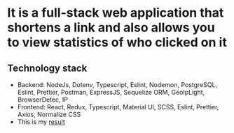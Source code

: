# It is a full-stack web application that shortens a link and also allows you to view statistics of who clicked on it
## Technology stack
- Backend: NodeJs, Dotenv, Typescript, Eslint, Nodemon, PostgreSQL, Eslint, Prettier, Postman, ExpressJS, Sequelize ORM, GeoIpLight, BrowserDetec, IP
- Frontend: React, Redux, Typescript, Material UI, SCSS, Eslint, Prettier, Axios, Normalize CSS
- This is my [result]()
